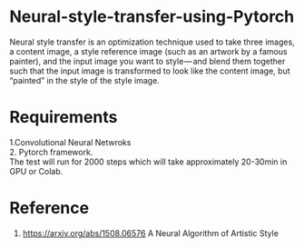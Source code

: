 # Neural-style-transfer-using-Pytorch  
Neural style transfer is an optimization technique used to take three images, a content image, a style reference image (such as an artwork by a famous painter), and the input image you want to style — and blend them together such that the input image is transformed to look like the content image, but “painted” in the style of the style image.  
# Requirements  
1.Convolutional Neural Netwroks  
2. Pytorch framework.  
The test will run for 2000 steps which will take approximately 20-30min in GPU or Colab.   

# Reference  
1. https://arxiv.org/abs/1508.06576 A Neural Algorithm of Artistic Style

